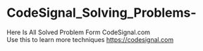# CodeSignal_Solving_Problems-
Here Is All Solved Problem Form CodeSignal.com    
Use this to learn more techniques
https://codesignal.com
